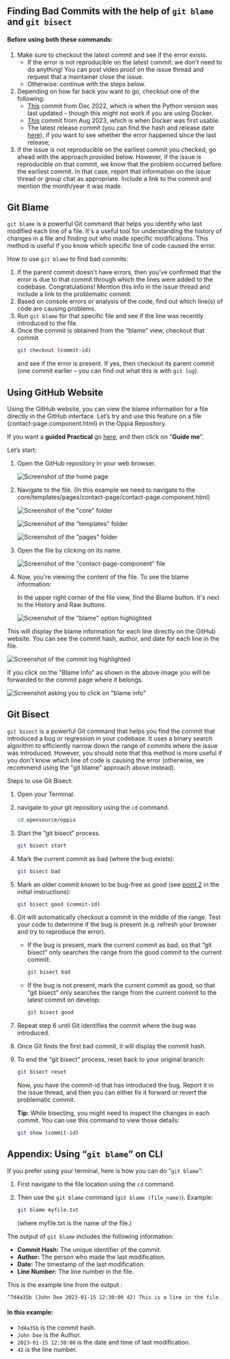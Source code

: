 ## Finding Bad Commits with the help of `git blame` and `git bisect`

#### Before using both these commands:
1. Make sure to checkout the latest commit and see if the error exists.
    * If the error is not reproducible on the latest commit: we don’t need to do anything! You can post video proof on the issue thread and request that a maintainer close the issue.
    * Otherwise: continue with the steps below.
2. Depending on how far back you want to go, checkout one of the following:
    * [This](https://github.com/oppia/oppia/commit/9a334e9bde1d3d10e3b69dcd461d3e649733b0c0) commit from Dec 2022, which is when the Python version was last updated – though this might not work if you are using Docker.
    * [This](https://github.com/oppia/oppia/commit/dc333e4e25dc72e22910cb6f8ef32ae652a29dad) commit from Aug 2023, which is when Docker was first usable.
    * The latest release commit (you can find the hash and release date [here](https://github.com/oppia/oppia/releases)), if you want to see whether the error happened since the last release;
3. If the issue is not reproducible on the earliest commit you checked, go ahead with the approach provided below. However, if the issue is reproducible on that commit, we know that the problem occurred before the earliest commit. In that case, report that information on the issue thread or group chat as appropriate. Include a link to the commit and mention the month/year it was made.

## Git Blame

`git blame` is a powerful Git command that helps you identify who last modified each line of a file. It's a useful tool for understanding the history of changes in a file and finding out who made specific modifications. This method is useful if you know which specific line of code caused the error.

How to use `git blame` to find bad commits:

1. If the parent commit doesn’t have errors, then you’ve confirmed that the error is due to that commit through which the lines were added to the codebase. Congratulations! Mention this info in the issue thread and include a link to the problematic commit.
2. Based on console errors or analysis of the code, find out which line(s) of code are causing problems.
3. Run `git blame` for that specific file and see if the line was recently introduced to the file.
4. Once the commit is obtained from the “blame” view, checkout that commit
    ```bash
    git checkout (commit-id)
    ```
    and see if the error is present. If yes, then checkout its parent commit (one commit earlier – you can find out what this is with `git log`).

## Using GitHub Website
    

Using the GitHub website, you can view the blame information for a file directly in the GitHub interface. Let’s try and use this feature on a file (contact-page.component.html) in the Oppia Repository.

If you want a **guided Practical** go [here](https://app.tango.us/app/workflow/Using-Blame-with-github-Website--f48fa87dc2e749e2af2dbd10281f4ec2), and then click on "**Guide me**".


Let’s start: 


1. Open the GitHub repository in your web browser.

    ![Screenshot of the home page](images/findCommitWhichIntroducedBug/image2.png)


2. Navigate to the file. (In this example we need to navigate to the core/templates/pages/contact-page/contact-page.component.html)


    ![Screenshot of the "core" folder](images/findCommitWhichIntroducedBug/image6.png)


    ![Screenshot of the "templates" folder](images/findCommitWhichIntroducedBug/image3.png)


    ![Screenshot of the "pages" folder](images/findCommitWhichIntroducedBug/image1.png)

3. Open the file by clicking on its name.


    ![Screenshot of the "contact-page-component" file](images/findCommitWhichIntroducedBug/image5.png)


4. Now, you're viewing the content of the file. To see the blame information:

    In the upper right corner of the file view, find the Blame button. It's next to the History and Raw buttons.


    ![Screenshot of the "blame" option highlighted](images/findCommitWhichIntroducedBug/image7.png)


This will display the blame information for each line directly on the GitHub website. You can see the commit hash, author, and date for each line in the file.

![Screenshot of the commit log highlighted](images/findCommitWhichIntroducedBug/image8.png)


If you click on the "Blame Info" as shown in the above image you will be forwarded to the commit page where it belongs.


![Screenshot asking you to click on "blame info"](images/findCommitWhichIntroducedBug/image4.png)


## Git Bisect

`git bisect` is a powerful Git command that helps you find the commit that introduced a bug or regression in your codebase. It uses a binary search algorithm to efficiently narrow down the range of commits where the issue was introduced. However, you should note that this method is more useful if you don't know which line of code is causing the error (otherwise, we recommend using the "git blame" approach above instead).


Steps to use Git Bisect:

1. Open your Terminal.

2. navigate to your git repository using the `cd` command.

    ```bash
    cd opensource/oppia
    ```


3. Start the “git bisect” process.

    ```bash
    git bisect start
    ```


4. Mark the current commit as bad (where the bug exists):

    ```bash
    git bisect bad
    ```


5. Mark an older commit known to be bug-free as good (see [point 2](#bookmark=kix.vtty5bx24m2x) in the initial instructions):

    ```bash
    git bisect good (commit-id)
    ```


6. Git will automatically checkout a commit in the middle of the range. Test your code to determine if the bug is present (e.g. refresh your browser and try to reproduce the error).
    * If the bug is present, mark the current commit as bad, so that “git bisect” only searches the range from the good commit to the current commit:

        ```bash
        git bisect bad
        ```


    * If the bug is not present, mark the current commit as good, so that “git bisect” only searches the range from the current commit to the latest commit on develop:

        ```bash
        git bisect good
        ```


7. Repeat step 6 until Git identifies the commit where the bug was introduced.
8. Once Git finds the first bad commit, it will display the commit hash.
9. To end the “git bisect” process, reset back to your original branch:

    ```bash
    git bisect reset
    ```


    Now, you have the commit-id that has introduced the bug. Report it in the issue thread, and then you can either fix it forward or revert the problematic commit.


    **Tip:** While bisecting, you might need to inspect the changes in each commit. You can use this command to view those details: 

    ```bash
    git show (commit-id)
    ```


## Appendix: Using “`git blame`” on CLI

If you prefer using your terminal, here is how you can do “`git blame`”:

1. First navigate to the file location using the `cd` command.

2. Then use the `git blame` command (`git blame (file_name)`).
Example: 
    ```bash
    git blame myfile.txt
    ```
    (where  myfile.txt  is the name of the file.)

The output of `git blame` includes the following information:
* **Commit Hash:** The unique identifier of the commit.
* **Author:** The person who made the last modification.
* **Date:** The timestamp of the last modification.
* **Line Number:** The line number in the file.

This is the example line from the output :

```
^7d4a35b (John Doe 2023-01-15 12:30:00 42) This is a line in the file.
```


#### **In this example:**
* `7d4a35b` is the commit hash.
* `John Doe` is the Author.
* `2023-01-15 12:30:00` is the date and time of last modification.
* `42` is the line number.